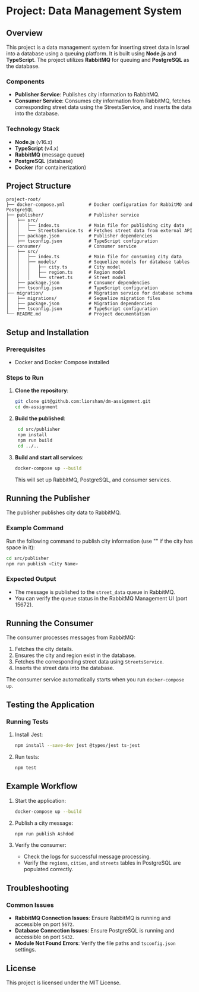 # Project: Data Management System

## Overview
This project is a data management system for inserting street data in Israel into a database using a queuing platform. It is built using **Node.js** and **TypeScript**. The project utilizes **RabbitMQ** for queuing and **PostgreSQL** as the database.

### Components
- **Publisher Service**: Publishes city information to RabbitMQ.
- **Consumer Service**: Consumes city information from RabbitMQ, fetches corresponding street data using the StreetsService, and inserts the data into the database.

### Technology Stack
- **Node.js** (v16.x)
- **TypeScript** (v4.x)
- **RabbitMQ** (message queue)
- **PostgreSQL** (database)
- **Docker** (for containerization)

## Project Structure
```
project-root/
├── docker-compose.yml         # Docker configuration for RabbitMQ and PostgreSQL
├── publisher/                 # Publisher service
│   ├── src/
│   │   ├── index.ts           # Main file for publishing city data
│   │   └── StreetsService.ts  # Fetches street data from external API
│   ├── package.json           # Publisher dependencies
│   ├── tsconfig.json          # TypeScript configuration
├── consumer/                  # Consumer service
│   ├── src/
│   │   ├── index.ts           # Main file for consuming city data
│   │   ├── models/            # Sequelize models for database tables
│   │   │   ├── city.ts        # City model
│   │   │   ├── region.ts      # Region model
│   │   │   └── street.ts      # Street model
│   ├── package.json           # Consumer dependencies
│   ├── tsconfig.json          # TypeScript configuration
├── migration/                 # Migration service for database schema
│   ├── migrations/            # Sequelize migration files
│   ├── package.json           # Migration dependencies
│   ├── tsconfig.json          # TypeScript configuration
└── README.md                  # Project documentation
```

## Setup and Installation
### Prerequisites
- Docker and Docker Compose installed

### Steps to Run
1. **Clone the repository**:
   ```bash
   git clone git@github.com:liorsham/dm-assignment.git
   cd dm-assignment
   ```

2. **Build the published**:
   ```bash
    cd src/publisher
    npm install
    npm run build
    cd ../..
    ```
    
3. **Build and start all services**:
   ```bash
   docker-compose up --build
   ```
   This will set up RabbitMQ, PostgreSQL, and consumer services.


## Running the Publisher
The publisher publishes city data to RabbitMQ.

### Example Command
Run the following command to publish city information (use "" if the city has space in it):
```bash
cd src/publisher
npm run publish <City Name>
```

### Expected Output
- The message is published to the `street_data` queue in RabbitMQ.
- You can verify the queue status in the RabbitMQ Management UI (port 15672).

## Running the Consumer
The consumer processes messages from RabbitMQ:
1. Fetches the city details.
2. Ensures the city and region exist in the database.
3. Fetches the corresponding street data using `StreetsService`.
4. Inserts the street data into the database.

The consumer service automatically starts when you run `docker-compose up`.

## Testing the Application
### Running Tests
1. Install Jest:
   ```bash
   npm install --save-dev jest @types/jest ts-jest
   ```

2. Run tests:
   ```bash
   npm test
   ```

## Example Workflow
1. Start the application:
   ```bash
   docker-compose up --build
   ```

2. Publish a city message:
   ```bash
   npm run publish Ashdod
   ```

3. Verify the consumer:
   - Check the logs for successful message processing.
   - Verify the `regions`, `cities`, and `streets` tables in PostgreSQL are populated correctly.

## Troubleshooting
### Common Issues
- **RabbitMQ Connection Issues**:
  Ensure RabbitMQ is running and accessible on port `5672`.
- **Database Connection Issues**:
  Ensure PostgreSQL is running and accessible on port `5432`.
- **Module Not Found Errors**:
  Verify the file paths and `tsconfig.json` settings.

## License
This project is licensed under the MIT License.


